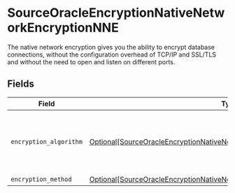 # SourceOracleEncryptionNativeNetworkEncryptionNNE

The native network encryption gives you the ability to encrypt database connections, without the configuration overhead of TCP/IP and SSL/TLS and without the need to open and listen on different ports.


## Fields

| Field                                                                                                                                                                       | Type                                                                                                                                                                        | Required                                                                                                                                                                    | Description                                                                                                                                                                 |
| --------------------------------------------------------------------------------------------------------------------------------------------------------------------------- | --------------------------------------------------------------------------------------------------------------------------------------------------------------------------- | --------------------------------------------------------------------------------------------------------------------------------------------------------------------------- | --------------------------------------------------------------------------------------------------------------------------------------------------------------------------- |
| `encryption_algorithm`                                                                                                                                                      | [Optional[SourceOracleEncryptionNativeNetworkEncryptionNNEEncryptionAlgorithm]](../../models/shared/sourceoracleencryptionnativenetworkencryptionnneencryptionalgorithm.md) | :heavy_minus_sign:                                                                                                                                                          | This parameter defines what encryption algorithm is used.                                                                                                                   |
| `encryption_method`                                                                                                                                                         | [Optional[SourceOracleEncryptionNativeNetworkEncryptionNNEEncryptionMethod]](../../models/shared/sourceoracleencryptionnativenetworkencryptionnneencryptionmethod.md)       | :heavy_minus_sign:                                                                                                                                                          | N/A                                                                                                                                                                         |